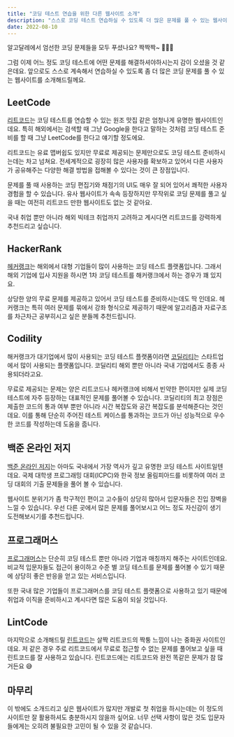 ```yaml
---
title: "코딩 테스트 연습을 위한 다른 웹사이트 소개"
description: "스스로 코딩 테스트 연습하실 수 있도록 더 많은 문제를 풀 수 있는 웹사이트를 소개해드릴께요."
date: 2022-08-10
---
```


알고달레에서 엄선한 코딩 문제들을 모두 푸셨나요? 짝짝짝~ 👏👏👏

그럼 이제 어느 정도 코딩 테스트에 어떤 문제를 해결하셔야하시는지 감이 오셨을 것 같은데요.
앞으로도 스스로 계속해서 연습하실 수 있도록 좀 더 많은 코딩 문제를 풀 수 있는 웹사이트를 소개해드릴께요.

## LeetCode

[리트코드](https://leetcode.com/)는 코딩 테스트를 연습할 수 있는 원조 맛집 같은 엄청나게 유명한 웹사이트인데요.
특히 해외에서는 검색할 때 그냥 Google을 한다고 말하는 것처럼 코딩 테스트 준비를 할 때 그냥 LeetCode를 한다고 얘기할 정도에요.

리트코드는 유료 맵버쉽도 있지만 무료로 제공되는 문제만으로도 코딩 테스트 준비하시는데는 차고 넘쳐요.
전세계적으로 굉장히 많은 사용자를 확보하고 있어서 다른 사용자가 공유해주는 다양한 해결 방법을 접해볼 수 있다는 것이 큰 장점입니다.

문제를 풀 때 사용하는 코딩 편집기와 채점기의 UI도 매우 잘 되어 있어서 쾌적한 사용자 경험을 할 수 있습니다.
유사 웹사이트가 속속 등장하지만 무작위로 코딩 문제를 풀고 싶을 때는 여전히 리트코드 만한 웹사이트도 없는 것 같아요.

국내 취업 뿐만 아니라 해외 빅테크 취업까지 고려하고 계시다면 리트코드를 강력하게 추천드리고 싶습니다.

## HackerRank

[헤커랭크](https://www.hackerrank.com/)는 해외에서 대형 기업들이 많이 사용하는 코딩 테스트 플랫폼입니다.
그래서 해외 기업에 입사 지원을 하시면 1차 코딩 테스트를 해커랭크에서 하는 경우가 꽤 있지요.

상당한 양의 무료 문제를 제공하고 있어서 코딩 테스트를 준비하시는데도 딱 인데요.
헤커랭크는 특히 여러 문제를 묶에서 강좌 형식으로 제공하기 때문에 알고리즘과 자료구조를 차근차근 공부히시고 싶은 분들께 추천드립니다.

## Codility

해커랭크가 대기업에서 많이 사용되는 코딩 테스트 플랫폼이라면 [코딜리티](https://www.codility.com/)는 스타트업에서 많이 사용되는 플랫폼입니다.
코딜리티 해외 뿐만 아니라 국내 기업에서도 종종 사용되더라고요.

무료로 제공되는 문제는 양은 리트코드나 헤커랭크에 비해서 빈약한 편이지만 실제 코딩 테스트에 자주 등장하는 대표적인 문제를 풀어볼 수 있습니다.
코딜리티의 최고 장점은 제출한 코드의 통과 여부 뿐만 아니라 시간 복잡도와 공간 복잡도를 분석해준다는 것인데요.
이를 통해 단순히 주어진 테스트 케이스를 통과하는 코드가 아닌 성능적으로 우수한 코드를 작성하는데 도움을 줍니다.

## 백준 온라인 저지

[백준 온라인 저지](https://www.acmicpc.net/)는 아마도 국내에서 가장 역사가 깊고 유명한 코딩 테스트 사이트일텐데요.
국제 대학생 프로그래밍 대회(ICPC)와 한국 정보 올림피아드를 비롯하여 여러 코딩 대회의 기출 문제들을 풀어 볼 수 있습니다.

웹사이트 분위기가 좀 학구적인 편이고 고수들이 상당히 많아서 입문자들은 진입 장벽을 느낄 수 있습니다.
우선 다른 곳에서 많은 문제를 풀어보시고 어느 정도 자신감이 생기 도전해보시기를 추천드립니다.

## 프로그래머스

[프로그래머스](https://programmers.co.kr/)는 단순히 코딩 테스트 뿐만 아니라 기업과 매칭까지 해주는 사이트인데요.
비교적 입문자들도 접근이 용이하고 수준 별 코딩 테스트를 문제를 풀어볼 수 있기 때문에 상당히 좋은 반응을 얻고 있는 서비스입니다.

또한 국내 많은 기업들이 프로그래머스를 코딩 테스트 플랫폼으로 사용하고 있기 때문에 취업과 이직을 준비하시고 계시다면 많은 도움이 되실 것입니다.

## LintCode

마지막으로 소개해드릴 [린트코드](https://www.lintcode.com/)는 살짝 리트코드의 짝퉁 느낌이 나는 중화권 사이트인데요.
저 같은 경우 주로 리트코드에서 무료로 접근할 수 없는 문제를 풀어보고 싶을 때 린트코드를 잘 사용하고 있습니다.
린트코드에는 리트코드와 완전 똑같은 문제가 참 많거든요 😅

## 마무리

이 밖에도 소개드리고 싶은 웹사이트가 많지만 개발로 첫 취업을 하시는데는 이 정도의 사이트만 잘 활용하셔도 충분하시지 않을까 싶어요.
너무 선택 사항이 많은 것도 입문자들에게는 오히려 불필요한 고민이 될 수 있을 것 같습니다.
